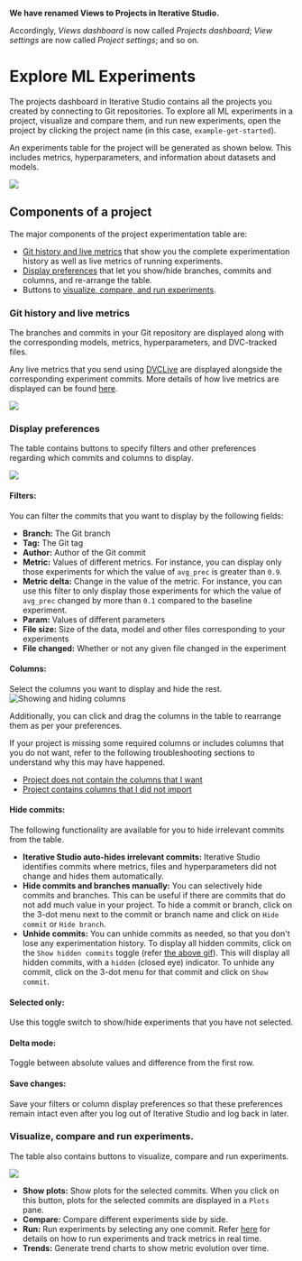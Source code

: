 <admon>

**We have renamed Views to Projects in Iterative Studio.**

Accordingly, _Views dashboard_ is now called _Projects dashboard_; _View
settings_ are now called _Project settings_; and so on.

</admon>

# Explore ML Experiments

The projects dashboard in Iterative Studio contains all the projects you created
by connecting to Git repositories. To explore all ML experiments in a project,
visualize and compare them, and run new experiments, open the project by
clicking the project name (in this case, `example-get-started`).

An experiments table for the project will be generated as shown below. This
includes metrics, hyperparameters, and information about datasets and models.

![](https://static.iterative.ai/img/studio/view_components.png)

<!-- TODO: Replace this screenshot with one that contains live metrics -->

## Components of a project

The major components of the project experimentation table are:

- [Git history and live metrics](#git-history-and-live-metrics) that show you
  the complete experimentation history as well as live metrics of running
  experiments.
- [Display preferences](#display-preferences) that let you show/hide branches,
  commits and columns, and re-arrange the table.
- Buttons to
  [visualize, compare, and run experiments](#visualize-compare-and-run-experiments).

### Git history and live metrics

The branches and commits in your Git repository are displayed along with the
corresponding models, metrics, hyperparameters, and DVC-tracked files.

Any live metrics that you send using [DVCLive] are displayed alongside the
corresponding experiment commits. More details of how live metrics are displayed
can be found
[here](/doc/studio/user-guide/projects-and-experiments/live-metrics#view-live-metrics).

![](https://static.iterative.ai/img/studio/view_components_1.gif)

<!-- TODO: Replace this gif with one that contains live metrics -->

### Display preferences

The table contains buttons to specify filters and other preferences regarding
which commits and columns to display.

![](https://static.iterative.ai/img/studio/view_components_2.gif)

#### Filters:

You can filter the commits that you want to display by the following fields:

- **Branch:** The Git branch
- **Tag:** The Git tag
- **Author:** Author of the Git commit
- **Metric:** Values of different metrics. For instance, you can display only
  those experiments for which the value of `avg_prec` is greater than `0.9`.
- **Metric delta:** Change in the value of the metric. For instance, you can use
  this filter to only display those experiments for which the value of
  `avg_prec` changed by more than `0.1` compared to the baseline experiment.
- **Param:** Values of different parameters
- **File size:** Size of the data, model and other files corresponding to your
  experiments
- **File changed:** Whether or not any given file changed in the experiment

#### Columns:

Select the columns you want to display and hide the rest.
![Showing and hiding columns](https://static.iterative.ai/img/studio/show_hide_columns.gif)

Additionally, you can click and drag the columns in the table to rearrange them
as per your preferences.

If your project is missing some required columns or includes columns that you do
not want, refer to the following troubleshooting sections to understand why this
may have happened.

- [Project does not contain the columns that I want](/doc/studio/troubleshooting#project-does-not-contain-the-columns-that-i-want)
- [Project contains columns that I did not import](/doc/studio/troubleshooting#project-contains-columns-that-i-did-not-import)

#### Hide commits:

The following functionality are available for you to hide irrelevant commits
from the table.

- **Iterative Studio auto-hides irrelevant commits:** Iterative Studio
  identifies commits where metrics, files and hyperparameters did not change and
  hides them automatically.
- **Hide commits and branches manually:** You can selectively hide commits and
  branches. This can be useful if there are commits that do not add much value
  in your project. To hide a commit or branch, click on the 3-dot menu next to
  the commit or branch name and click on `Hide commit` or `Hide branch`.
- **Unhide commits:** You can unhide commits as needed, so that you don't lose
  any experimentation history. To display all hidden commits, click on the
  `Show hidden commits` toggle (refer [the above gif](#display-preferences)).
  This will display all hidden commits, with a `hidden` (closed eye) indicator.
  To unhide any commit, click on the 3-dot menu for that commit and click on
  `Show commit`.

#### Selected only:

Use this toggle switch to show/hide experiments that you have not selected.

#### Delta mode:

Toggle between absolute values and difference from the first row.

#### Save changes:

Save your filters or column display preferences so that these preferences remain
intact even after you log out of Iterative Studio and log back in later.

### Visualize, compare and run experiments.

The table also contains buttons to visualize, compare and run experiments.

![](https://static.iterative.ai/img/studio/view_components_3.gif)

- **Show plots:** Show plots for the selected commits. When you click on this
  button, plots for the selected commits are displayed in a `Plots ` pane.
- **Compare:** Compare different experiments side by side.
- **Run:** Run experiments by selecting any one commit. Refer
  [here][run-experiments] for details on how to run experiments and track
  metrics in real time.
- **Trends:** Generate trend charts to show metric evolution over time.

[run-experiments]: /doc/studio/user-guide/run-experiments
[dvclive]: /doc/dvclive
